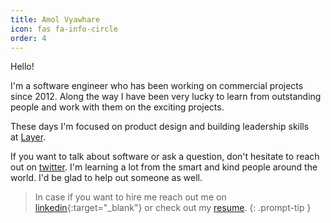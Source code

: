 ```yaml
---
title: Amol Vyawhare
icon: fas fa-info-circle
order: 4
---
```



Hello!

I'm a software engineer who has been working on commercial projects since 2012.
Along the way I have been very lucky to learn from outstanding people and work with them on the exciting projects.

These days I'm focused on product design and building leadership skills at [Layer](https://golayer.io/).

If you want to talk about software or ask a question, don't hesitate to reach out on [twitter](https://twitter.com/amol_vyawhare).
I'm learning a lot from the smart and kind people around the world. I'd be glad to help out someone as well.

> In case if you want to hire me reach out me on [linkedin](https://linkedin.com/in/amol){:target="_blank"} or check out my [resume](https://amol.me/resume).
{: .prompt-tip }
